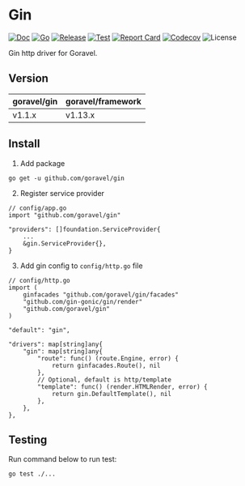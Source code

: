 # Gin

[![Doc](https://pkg.go.dev/badge/github.com/goravel/gin)](https://pkg.go.dev/github.com/goravel/gin)
[![Go](https://img.shields.io/github/go-mod/go-version/goravel/gin)](https://go.dev/)
[![Release](https://img.shields.io/github/release/goravel/gin.svg)](https://github.com/goravel/gin/releases)
[![Test](https://github.com/goravel/gin/actions/workflows/test.yml/badge.svg)](https://github.com/goravel/gin/actions)
[![Report Card](https://goreportcard.com/badge/github.com/goravel/gin)](https://goreportcard.com/report/github.com/goravel/gin)
[![Codecov](https://codecov.io/gh/goravel/gin/branch/master/graph/badge.svg)](https://codecov.io/gh/goravel/gin)
![License](https://img.shields.io/github/license/goravel/gin)

Gin http driver for Goravel.

## Version

| goravel/gin | goravel/framework |
|-------------|-------------------|
| v1.1.x      | v1.13.x           |

## Install

1. Add package

```
go get -u github.com/goravel/gin
```

2. Register service provider

```
// config/app.go
import "github.com/goravel/gin"

"providers": []foundation.ServiceProvider{
    ...
    &gin.ServiceProvider{},
}
```

3. Add gin config to `config/http.go` file

```
// config/http.go
import (
    ginfacades "github.com/goravel/gin/facades"
    "github.com/gin-gonic/gin/render"
    "github.com/goravel/gin"
)

"default": "gin",

"drivers": map[string]any{
    "gin": map[string]any{
        "route": func() (route.Engine, error) {
            return ginfacades.Route(), nil
        },
        // Optional, default is http/template
        "template": func() (render.HTMLRender, error) {
            return gin.DefaultTemplate(), nil
        },
    },
},
```

## Testing

Run command below to run test:

```
go test ./...
```
